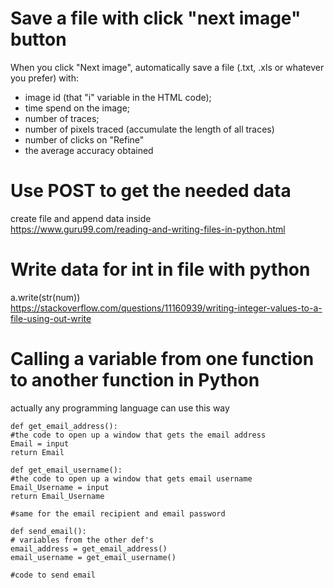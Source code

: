 # Save a file with click "next image" button    

When you click "Next image", automatically save a file (.txt, .xls or whatever you prefer) with:    

- image id (that "i" variable in the HTML code);    
- time spend on the image;   
- number of traces;    
- number of pixels traced (accumulate the length of all traces)    
- number of clicks on "Refine"   
- the average accuracy obtained    

# Use POST to get the needed data    
create file and append data inside    
https://www.guru99.com/reading-and-writing-files-in-python.html     

# Write data for int in file with python       
a.write(str(num))     
https://stackoverflow.com/questions/11160939/writing-integer-values-to-a-file-using-out-write     

# Calling a variable from one function to another function in Python    
actually any programming language can use this way   

    def get_email_address():
    #the code to open up a window that gets the email address
    Email = input
    return Email

    def get_email_username():
    #the code to open up a window that gets email username
    Email_Username = input
    return Email_Username

    #same for the email recipient and email password

    def send_email():
    # variables from the other def's
    email_address = get_email_address()
    email_username = get_email_username()

    #code to send email
    
    







